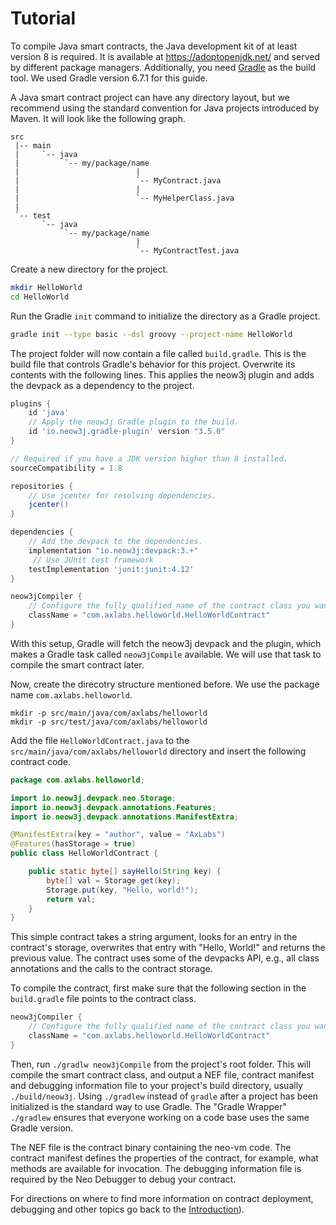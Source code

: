 # Tutorial

To compile Java smart contracts, the Java development kit of at least version 8 is required. It is
available at https://adoptopenjdk.net/ and served by different package managers. Additionally, you
need [Gradle](https://gradle.org/install/) as the build tool. We used Gradle version 6.7.1 for this
guide.

A Java smart contract project can have any directory layout, but we recommend using the standard
convention for Java projects introduced by Maven. It will look like the following graph.

```
src
 |-- main
 |     `-- java	
 |          `-- my/package/name
 |                          |
 |                          `-- MyContract.java
 |                          |
 |                          `-- MyHelperClass.java
 |
 `-- test
       `-- java
            `-- my/package/name
                            |
                            `-- MyContractTest.java

```

Create a new directory for the project.

```bash
mkdir HelloWorld
cd HelloWorld
```

Run the Gradle `init` command to initialize the directory as a Gradle project.

```bash
gradle init --type basic --dsl groovy --project-name HelloWorld
```

The project folder will now contain a file called `build.gradle`. This is the build file that
controls Gradle's behavior for this project. Overwrite its contents with the following lines. This
applies the neow3j plugin and adds the devpack as a dependency to the project.

```groovy
plugins {
    id 'java'
    // Apply the neow3j Gradle plugin to the build.
    id 'io.neow3j.gradle-plugin' version "3.5.0"
}

// Required if you have a JDK version higher than 8 installed.
sourceCompatibility = 1.8

repositories {
    // Use jcenter for resolving dependencies.
    jcenter()
}

dependencies {
    // Add the devpack to the dependencies.
    implementation "io.neow3j:devpack:3.+"
     // Use JUnit test framework
    testImplementation 'junit:junit:4.12'
}

neow3jCompiler {
    // Configure the fully qualified name of the contract class you want to compile.
    className = "com.axlabs.helloworld.HelloWorldContract"
}
```

With this setup, Gradle will fetch the neow3j devpack and the plugin, which makes a Gradle task
called `neow3jCompile` available. We will use that task to compile the smart contract later. 

Now, create the direcotry structure mentioned before. We use the package name
`com.axlabs.helloworld`.

```
mkdir -p src/main/java/com/axlabs/helloworld
mkdir -p src/test/java/com/axlabs/helloworld
```

Add the file `HelloWorldContract.java` to the `src/main/java/com/axlabs/helloworld` directory and
insert the following contract code.

```java
package com.axlabs.helloworld;

import io.neow3j.devpack.neo.Storage;
import io.neow3j.devpack.annotations.Features;
import io.neow3j.devpack.annotations.ManifestExtra;

@ManifestExtra(key = "author", value = "AxLabs")
@Features(hasStorage = true)
public class HelloWorldContract {

    public static byte[] sayHello(String key) {
        byte[] val = Storage.get(key);
        Storage.put(key, "Hello, world!");
        return val;
    }
}
```

This simple contract takes a string argument, looks for an entry in the contract's storage,
overwrites that entry with "Hello, World!" and returns the previous value. The contract uses
some of the devpacks API, e.g., all class annotations and the calls to the contract storage.

To compile the contract, first make sure that the following section in the `build.gradle` file
points to the contract class. 

```groovy
neow3jCompiler {
    // Configure the fully qualified name of the contract class you want to compile.
    className = "com.axlabs.helloworld.HelloWorldContract"
}
```

Then, run `./gradlw neow3jCompile` from the project's root folder. This will compile the smart
contract class, and output a NEF file, contract manifest and debugging information file to your
project's build directory, usually `./build/neow3j`. Using `./gradlew` instead of `gradle` after a
project has been initialized is the standard way to use Gradle. The "Gradle Wrapper" `./gradlew`
ensures that everyone working on a code base uses the same Gradle version.

The NEF file is the contract binary containing the neo-vm code. The contract manifest defines the
properties of the contract, for example, what methods are available for invocation. The debugging
information file is required by the Neo Debugger to debug your contract. 

For directions on where to find more information on contract deployment, debugging and other topics
go back to the [Introduction](neo3_guides/compiler_devpack/introduction.md#introduction)).


